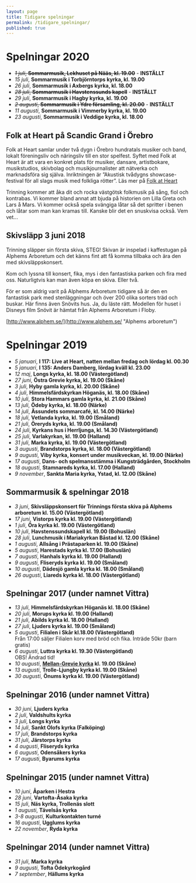 ```yaml
---
layout: page
title: Tidigare spelningar
permalink: /tidigare_spelningar/
published: true
---
```

# Spelningar 2020

* ~~*1 juli*, **Sommarmusik, Lekhuset på Nääs, kl. 19.00**~~ - **INSTÄLLT**
* *15 juli*, **Sommarmusik i Torbjörntorps kyrka, kl. 19.00**
* *26 juli*, **Sommarmusik i Axbergs kyrka, kl. 18.00**
* ~~*28 juli*, **Sommarmusik i Havstenssunds kapell**~~ - **INSTÄLLT**
* *29 juli*, **Sommarmusik i Hagby kyrka, kl. 19.00**
* ~~*2 augusti*, **Sommarmusik i Ydre församling, kl. 20.00**~~ - **INSTÄLLT**
* *11 augusti*, **Sommarmusik i Vimmerby kyrka, kl. 19.00**
* *23 augusti*, **Sommarmusik i Veddige kyrka, kl. 18.00**

## Folk at Heart på Scandic Grand i Örebro
Folk at Heart samlar under två dygn i Örebro hundratals musiker och band, lokalt föreningsliv och näringsliv till en stor spelfest. Syftet med Folk at Heart är att vara en konkret plats för musiker, dansare, artistbokare, musikstudios, skivbolag och musikjournalister att nätverka och marknadsföra sig själva. Inriktningen är ”Akustisk tvådygns showcase-festival för all slags musik med folkliga rötter”. Läs mer på [Folk at Heart](https://folkatheart.se/)

Trinning kommer att åka dit och rocka västgötsk folkmusik på sång, fiol och kontrabas. Vi kommer bland annat att bjuda på historien om Lilla Greta och Lars å Mars. Vi kommer också spela svängiga låtar så det spritter i benen och låtar som man kan kramas till. Kanske blir det en snuskvisa också. 
Vem vet...

## Skivsläpp 3 juni 2018
Trinning släpper sin första skiva, STEG!
Skivan är inspelad i kaffestugan på Alphems Arboretum och det känns fint att få komma tillbaka och ära den med skivsläppskonsert.

Kom och lyssna till konsert, fika, mys i den fantastiska parken och fira med oss. Naturligtvis kan man även köpa en skiva. Eller två. 

För er som aldrig varit på Alphems Arboretum tidigare så är den en fantastisk park med stenläggningar och över 200 olika sorters träd och buskar. Här finns även Snövits hus. Ja, du läste rätt. Modellen för huset i Disneys film Snövit är hämtat från Alphems Arboretum i Floby.

[http://www.alphem.se/](http://www.alphem.se/ "Alphems arboretum")

# Spelningar 2019

* *5 januari*, **I 117: Live at Heart, natten mellan fredag och lördag kl. 00.30** 
* *5 januari*, **I 135: Anders Damberg, lördag kväll kl. 23.00**  
* *12 maj*, **Longs kyrka, kl. 18.00 (Västergötland)**
* *27 juni*, **Östra Grevie kyrka, kl. 19.00 (Skåne)**
* *3 juli*, **Hyby gamla kyrka, kl. 20.00 (Skåne)**
* *4 juli*, **Himmelsfärdskyrkan Höganäs, kl. 18.00 (Skåne)** 
* *10 juli*, **Stora Hammars gamla kyrka, kl. 21.00 (Skåne)**
* *13 juli*, **Ödeby kyrka, kl. 18.00 (Närke)**
* *14 juli*, **Ässundets sommarcafé, kl. 14.00 (Närke)**
* *18 juli*, **Vetlanda kyrka, kl. 19.00 (Småland)**
* *21 juli*, **Öreryds kyrka, kl. 19.00 (Småland)**
* *24 juli*, **Kyrkans hus i Herrljunga, kl. 14.30 (Västergötland)**
* *25 juli*, **Varlakyrkan, kl. 19.00 (Halland)**
* *31 juli*, **Marka kyrka, kl. 19.00 (Västergötland)**
* *3 augusti*, **Brandstorps kyrka, kl. 18.00 (Västergötland)**
* *9 augusti*, **Viby kyrka, konsert under musikveckan, kl. 19.00 (Närke)**
* *17 augusti*, **Dans- och spelmansstämma i Kungsträdgården, Stockholm** 
* *18 augusti*, **Stamnareds kyrka, kl. 17.00 (Halland)**
* *9 november*, **Sankta Maria kyrka, Ystad, kl. 12.00 (Skåne)**

## Sommarmusik & spelningar 2018
* *3 juni*, **Skivsläppskonsert för Trinnings första skiva på Alphems arboretum kl. 15.00 (Västergötland)**  
* *17 juni*, **Vistorps kyrka kl. 19.00 (Västergötland)**  
* *1 juli*, **Öra kyrka  kl. 19.00 (Västergötland)**    
* *10 juli*, **Havstenssundskapell kl. 19.00 (Bohuslän)**  
* *28 juli*, **Lunchmusik i Mariakyrkan Båstad kl. 12.00 (Skåne)**  
* *1 augusti*, **Allsång i Prästaparken kl. 19.00 (Skåne)**  
* *5 augusti*, **Harestads kyrka kl. 17.00 (Bohuslän)**  
* *7 augusti*, **Hanhals kyrka kl. 19.00 (Halland)**  
* *9 augusti*, **Fliseryds kyrka kl. 19.00 (Småland)**  
* *10 augusti*, **Dädesjö gamla kyrka kl. 18.00 (Småland)**  
* *26 augusti*, **Liareds kyrka kl. 18.00 (Västergötland)**  

## Spelningar 2017 (under namnet Vittra)
* *13 juli*, **Himmelsfärdskyrkan Höganäs kl. 18.00 (Skåne)** 
* *20 juli*, **Morups kyrka kl. 19.00 (Halland)**
* *21 juli*, **Abilds kyrka kl. 18.00 (Halland)**
* *27 juli*, **Ljuders kyrka kl. 19.00 (Småland)**
* *5 augusti*, **Filialen i Skår kl.18.00 (Västergötland)** <br/>Från 17:00 säljer Filialen korv med bröd och fika. Inträde 50kr (barn gratis)
* *6  augusti*, **Luttra kyrka kl. 19.30 (Västergötland)** <br/>OBS! Ändrad tid! 
* *10 augusti*, **[Mellan-Grevie kyrka](https://www.svenskakyrkan.se/vellinge/mellangreviekyrka) kl. 19.00 (Skåne)**
* *13 augusti*, **Trolle-Ljungby kyrka kl. 19.00 (Skåne)**
* *30 augusti*, **Önums kyrka kl. 19.00 (Västergötland)**

## Spelningar 2016 (under namnet Vittra)
* *30 juni*, **Ljuders kyrka**
* *2 juli*, **Valdshults kyrka**
* *3 juli*, **Longs kyrka**
* *14 juli*, **Sankt Olofs kyrka (Falköping)**
* *17 juli*, **Brandstorps kyrka**
* *31 juli*, **Järstorps kyrka**
* *4 augusti*, **Fliseryds kyrka**
* *6 augusti*, **Odensåkers kyrka**
* *17 augusti*, **Byarums kyrka**

## Spelningar 2015 (under namnet Vittra)
* *10 juni*, **Åparken i Hestra**
* *28 juni*, **Vartofta-Åsaka kyrka**
* *15 juli*, **Näs kyrka, Trollenäs slott**
* *1 augusti*, **Tävelsås kyrka**
* *3-8 augusti*, **Kulturkontakten turné**
* *16 augusti*, **Ugglums kyrka**
* *22 november*, **Ryda kyrka**

## Spelningar 2014 (under namnet Vittra)
* *31 juli*, **Marka kyrka**
* *9 augusti*, **Tofta Ödekyrkogård**
* *7 september*, **Hällums kyrka**
